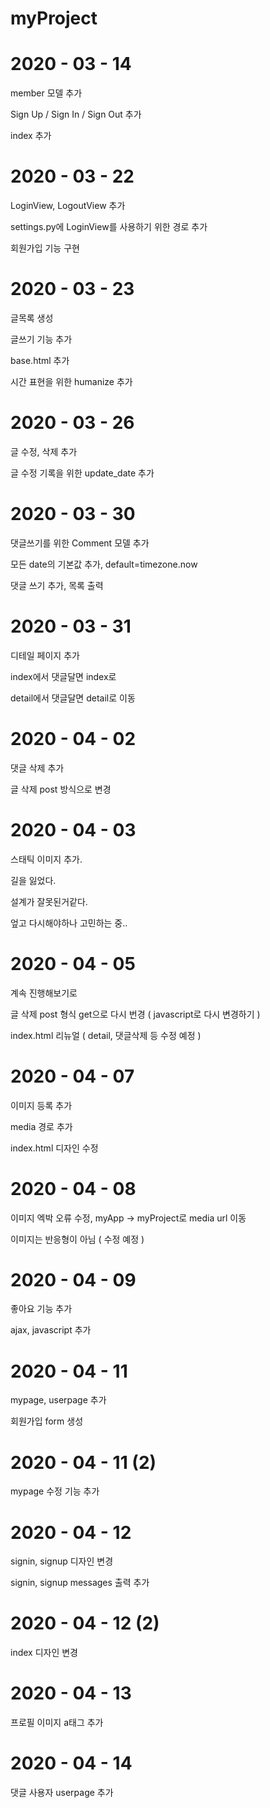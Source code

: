 # myProject

# 2020 - 03 - 14

member 모델 추가

Sign Up / Sign In / Sign Out 추가

index 추가

# 2020 - 03 - 22

LoginView, LogoutView 추가

settings.py에 LoginView를 사용하기 위한 경로 추가

회원가입 기능 구현

# 2020 - 03 - 23

글목록 생성

글쓰기 기능 추가

base.html 추가

시간 표현을 위한 humanize 추가

# 2020 - 03 - 26

글 수정, 삭제 추가

글 수정 기록을 위한 update_date 추가

# 2020 - 03 - 30

댓글쓰기를 위한 Comment 모델 추가

모든 date의 기본값 추가, default=timezone.now

댓글 쓰기 추가, 목록 출력

# 2020 - 03 - 31

디테일 페이지 추가

index에서 댓글달면 index로

detail에서 댓글달면 detail로 이동

# 2020 - 04 - 02

댓글 삭제 추가

글 삭제 post 방식으로 변경

# 2020 - 04 - 03

스태틱 이미지 추가.

길을 잃었다.

설계가 잘못된거같다.

엎고 다시해야하나 고민하는 중..

# 2020 - 04 - 05

계속 진행해보기로

글 삭제 post 형식 get으로 다시 번경
( javascript로 다시 변경하기 )

index.html 리뉴얼
( detail, 댓글삭제 등 수정 예정 )

# 2020 - 04 - 07

이미지 등록 추가

media 경로 추가

index.html 디자인 수정

# 2020 - 04 - 08

이미지 엑박 오류 수정, myApp -> myProject로 media url 이동

이미지는 반응형이 아님 ( 수정 예정 )

# 2020 - 04 - 09

좋아요 기능 추가

ajax, javascript 추가

# 2020 - 04 - 11

mypage, userpage 추가

회원가입 form 생성

# 2020 - 04 - 11 (2)

mypage 수정 기능 추가

# 2020 - 04 - 12

signin, signup 디자인 변경

signin, signup messages 출력 추가

# 2020 - 04 - 12 (2)

index 디자인 변경

# 2020 - 04 - 13

프로필 이미지 a태그 추가

# 2020 - 04 - 14

댓글 사용자 userpage 추가